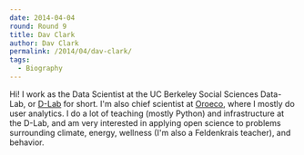 ```yaml
---
date: 2014-04-04
round: Round 9
title: Dav Clark
author: Dav Clark
permalink: /2014/04/dav-clark/
tags:
  - Biography
---
```

Hi! I work as the Data Scientist at the UC Berkeley Social Sciences Data-Lab, or [D-Lab][1] for short. I'm also chief scientist at [Oroeco][2], where I mostly do user analytics. I do a lot of teaching (mostly Python) and infrastructure at the D-Lab, and am very interested in applying open science to problems surrounding climate, energy, wellness (I'm also a Feldenkrais teacher), and behavior.

 [1]: http://dlab.berkeley.edu "UC Berkeley D-Lab"
 [2]: http://www.oroeco.com "Oroeco"
